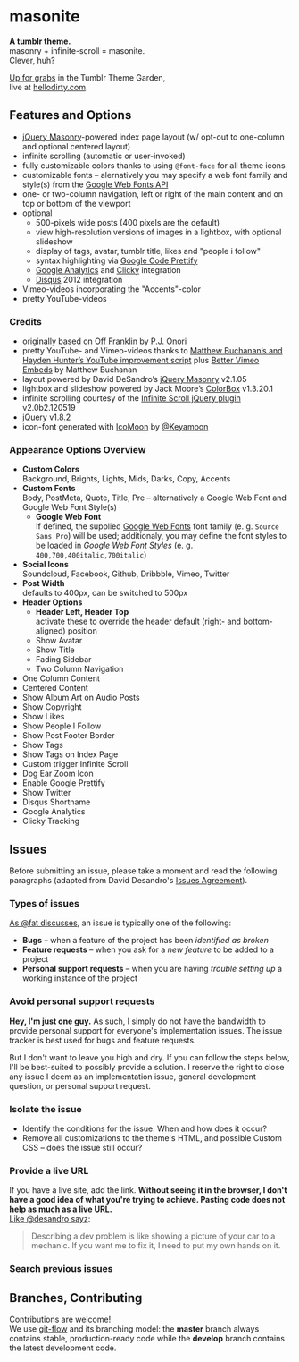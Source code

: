 # masonite

**A tumblr theme.**  
masonry + infinite-scroll = masonite.  
Clever, huh?

[Up for grabs](http://www.tumblr.com/theme/34822) in the Tumblr Theme Garden,  
live at [hellodirty.com](http://hellodirty.com).

## Features and Options

* [jQuery Masonry](http://masonry.desandro.com/)-powered index page layout (w/ opt-out to one-column and optional centered layout)
* infinite scrolling (automatic or user-invoked)
* fully customizable colors thanks to using `@font-face` for all theme icons
* customizable fonts – alernatively you may specify a web font family and style(s) from the [Google Web Fonts API](http://www.google.com/webfonts)
* one- or two-column navigation, left or right of the main content and on top or bottom of the viewport
* optional
  *  500-pixels wide posts (400 pixels are the default)
  *  view high-resolution versions of images in a lightbox, with optional slideshow
  *  display of tags, avatar, tumblr title, likes and "people i follow"
  *  syntax highlighting via [Google Code Prettify](http://code.google.com/p/google-code-prettify/)
  *  [Google Analytics](http://www.google.com/analytics/) and [Clicky](http://getclicky.com/) integration
  *  [Disqus](http://disqus.com/) 2012 integration
* Vimeo-videos incorporating the "Accents"-color
* pretty YouTube-videos

### Credits

* originally based on [Off Franklin](http://somerandomdude.com/projects/off-franklin-tumblr-theme/) by [P.J. Onori](http://somerandomdude.com/)
* pretty YouTube- and Vimeo-videos thanks to [Matthew Buchanan’s and Hayden Hunter’s YouTube improvement script](http://matthewbuchanan.name/post/451892574/widescreen-youtube-embeds) plus [Better Vimeo Embeds](http://mattbu.ch/tumblr/vimeo-embeds/) by Matthew Buchanan
* layout powered by David DeSandro’s [jQuery Masonry](http://masonry.desandro.com/) v2.1.05
* lightbox and slideshow powered by Jack Moore’s [ColorBox](http://jacklmoore.com/colorbox/) v1.3.20.1
* infinite scrolling courtesy of the [Infinite Scroll jQuery plugin](http://www.infinite-scroll.com) v2.0b2.120519
* [jQuery](http://jquery.com/) v1.8.2
* icon-font generated with [IcoMoon](http://icomoon.io/) by [@Keyamoon](http://twitter.com/keyamoon/)

### Appearance Options Overview

* **Custom Colors**  
  Background, Brights, Lights, Mids, Darks, Copy, Accents
* **Custom Fonts**  
  Body, PostMeta, Quote, Title, Pre – alternatively a Google Web Font and Google Web Font Style(s)
  * **Google Web Font**  
    If defined, the supplied [Google Web Fonts](http://www.google.com/webfonts) font family (e. g. `Source Sans Pro`) will be used; additionaly, you may define the font styles to be loaded in _Google Web Font Styles_ (e. g. `400,700,400italic,700italic`)
* **Social Icons**  
  Soundcloud, Facebook, Github, Dribbble, Vimeo, Twitter
* **Post Width**  
  defaults to 400px, can be switched to 500px
* **Header Options**
  * **Header Left, Header Top**  
    activate these to override the header default (right- and bottom-aligned) position
  * Show Avatar
  * Show Title
  * Fading Sidebar
  * Two Column Navigation
* One Column Content
* Centered Content
* Show Album Art on Audio Posts
* Show Copyright
* Show Likes
* Show People I Follow
* Show Post Footer Border
* Show Tags
* Show Tags on Index Page
* Custom trigger Infinite Scroll
* Dog Ear Zoom Icon
* Enable Google Prettify
* Show Twitter
* Disqus Shortname
* Google Analytics
* Clicky Tracking

## Issues

Before submitting an issue, please take a moment and read the following paragraphs (adapted from David Desandro's [Issues Agreement](https://github.com/desandro/issues-agreement/)).

### Types of issues

[As @fat discusses](http://wordsbyf.at/2012/02/13/creating-issues/), an issue is typically one of the following:

* **Bugs** – when a feature of the project has been _identified as broken_
* **Feature requests** – when you ask for a _new feature_ to be added to a project
* **Personal support requests** – when you are having _trouble setting up_ a working instance of the project

### Avoid personal support requests

**Hey, I'm just one guy.** As such, I simply do not have the bandwidth to provide personal support for everyone's implementation issues. The issue tracker is best used for bugs and feature requests. 

But I don't want to leave you high and dry. If you can follow the steps below, I'll be best-suited to possibly provide a solution. I reserve the right to close any issue I deem as an implementation issue, general development question, or personal support request.

### Isolate the issue

* Identify the conditions for the issue. When and how does it occur?
* Remove all customizations to the theme's HTML, and possible Custom CSS – does the issue still occur?

### Provide a live URL

If you have a live site, add the link. **Without seeing it in the browser, I don't have a good idea of what you're trying to achieve. Pasting code does not help as much as a live URL.**  
[Like @desandro sayz](http://twitter.com/desandro/status/105371678204366848):

> Describing a dev problem is like showing a picture of your car to a mechanic. If you want me to fix it, I need to put my own hands on it. 

### Search previous issues


## Branches, Contributing

Contributions are welcome!  
We use [git-flow](https://github.com/nvie/gitflow) and its branching model: the **master** branch always contains stable, production-ready code while the **develop** branch contains the latest development code.